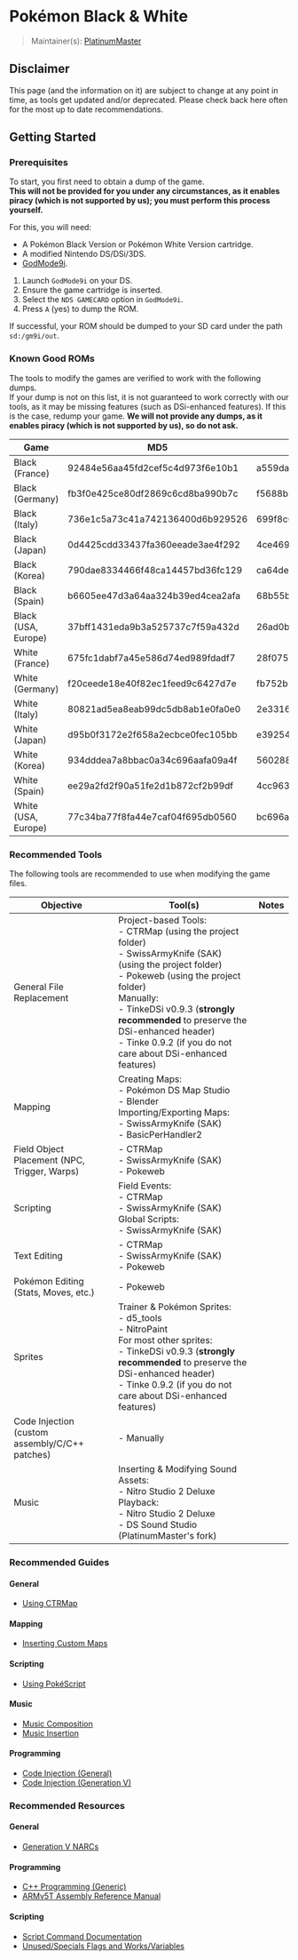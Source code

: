 # Pokémon Black & White
> Maintainer(s): [PlatinumMaster](https://github.com/PlatinumMaster)

## Disclaimer
This page (and the information on it) are subject to change at any point in time, as tools get updated and/or deprecated. 
Please check back here often for the most up to date recommendations.

## Getting Started
### Prerequisites
To start, you first need to obtain a dump of the game.<br/> 
**This will not be provided for you under any circumstances, as it enables piracy (which is not supported by us); you must perform this process yourself.**

For this, you will need: 
- A Pokémon Black Version or Pokémon White Version cartridge.
- A modified Nintendo DS/DSi/3DS.
- [GodMode9i](https://github.com/DS-Homebrew/GodMode9i).

1. Launch `GodMode9i` on your DS.
2. Ensure the game cartridge is inserted.
3. Select the `NDS GAMECARD` option in `GodMode9i`.
4. Press `A` (yes) to dump the ROM.

If successful, your ROM should be dumped to your SD card under the path `sd:/gm9i/out`.

### Known Good ROMs
The tools to modify the games are verified to work with the following dumps.<br/>If your dump is not on this list, it is not guaranteed to work correctly with our tools, as it may be missing features (such as DSi-enhanced features). If this is the case, redump your game. **We will not provide any dumps, as it enables piracy (which is not supported by us), so do not ask.**

| Game                    | MD5                              | SHA1                                     | SHA256                                                           |
| ----------------------- | -------------------------------- | ---------------------------------------- | ---------------------------------------------------------------- |
| Black (France)      | 92484e56aa45fd2cef5c4d973f6e10b1 | a559da54839663d8f8f3f03382e5665a61873d22 | b3ff279306e490e788c147eb6b71da55b488ddb76e25e64bcde5e70053c18613 |
| Black (Germany)     | fb3f0e425ce80df2869c6cd8ba990b7c | f5688bd617be7e67a150732f42cfae6ae104b2cb | beba9a479ddfe9a903890a8d4c62fd8d910fedd95efd91ad4969e84006e32b29 |
| Black (Italy)       | 736e1c5a73c41a742136400d6b929526 | 699f8c6a8390b5e30236b6c386bc3c4bd7bdc44e | b3816e811f1718be7d1ddf3d77cfbc680e45a1b77ee4aca264f4fde97f2fd1f6 |
| Black (Japan)       | 0d4425cdd33437fa360eeade3ae4f292 | 4ce46933ab795fc8bfc94acb7a853206b0c20b60 | d5bae786128a6915f125e76a8a4e80e90a0a365d2613f6c366cfbab0de4d9030 |
| Black (Korea)       | 790dae8334466f48ca14457bd36fc129 | ca64de49a4429346ca578c2b21c16c8bcf1cf497 | 043bb988078ad6b0ff10a9b4cc5b122df3c610f844f3e0ebfcae9f55004c7cb1 |
| Black (Spain)       | b6605ee47d3a64aa324b39ed4cea2afa | 68b55b82f5a033f9e9666c232f429e31ed658e54 | c825a59dcd6ef88298dbcddd25e5d091a0457de84d6dae2bb846b963b14974e9 |
| Black (USA, Europe) | 37bff1431eda9b3a525737c7f59a432d | 26ad0b9967aa279c4a266ee69f52b9b2332399a5 | b9979189d299a0231d01c8885c0d054b706976ffc75427ca59d84e0ce1493034 |
| White (France)      | 675fc1dabf7a45e586d74ed989fdadf7 | 28f075915dd445cbfd902f1e1a94d5048b03a095 | 0a7d6e87d9878c2fb903bcca01ecc8f9a186d0eed14ddbc87912ae126faa0bdb |
| White (Germany)     | f20ceede18e40f82ec1feed9c6427d7e | fb752b211351f8480e3e1949e11a1d7741f05f5a | 2f295bdc0a1dfcd1fe54330aa77de8f7257ecd3a080e03fccc6e0e62edd0176c |
| White (Italy)       | 80821ad5ea8eab99dc5db8ab1e0fa0e0 | 2e33164d26236dd499f75d1de3123d85e822d502 | cf21437f21690ad90179611cfc4cffeb128e4fb0f163e78aedefdeb83053dc98 |
| White (Japan)       | d95b0f3172e2f658a2ecbce0fec105bb | e392548c1a59e4cafd7ba7a502770369410b2358 | 4c1532045e17a62b9bd36a2e99d51260145f7cf95b59774885131eb95de52c14 |
| White (Korea)       | 934dddea7a8bbac0a34c696aafa09a4f | 560288596203f31d3f1de8fd2e205d0f4c65a9e5 | 259ec42af03849ca5c45aeaf0967b34c43c9f4c5514238639152a4785ad8ff41 |
| White (Spain)       | ee29a2fd2f90a51fe2d1b872cf2b99df | 4cc963ca925409ff0f12f3c417d1cbe1094bf934 | 46c707e67e5216df0bbfe57f1a6131df898c86302773511591ab53fdf159e4bb |
| White (USA, Europe) | 77c34ba77f8fa44e7caf04f695db0560 | bc696a0dfb448c7b3a8a206f0f8214411a039208 | b288bb061fd646894f5059f55cd0a1efb13b4f0cfd3d9e06e9e42a5bd9431ac6 |

### Recommended Tools
The following tools are recommended to use when modifying the game files.

| Objective                                      | Tool(s)                                                                                                                                                                                                                                                                                                                             | Notes |
| ---------------------------------------------- | ----------------------------------------------------------------------------------------------------------------------------------------------------------------------------------------------------------------------------------------------------------------------------------------------------------------------------------- | ----- |
| General File Replacement                       | Project-based Tools:<br/>- CTRMap (using the project folder)<br/>- SwissArmyKnife (SAK) (using the project folder)<br/>- Pokeweb (using the project folder)<br/> Manually:<br/> - TinkeDSi v0.9.3 (**strongly recommended** to preserve the DSi-enhanced header)<br/>- Tinke 0.9.2 (if you do not care about DSi-enhanced features) |       |
| Mapping                                        | Creating Maps:<br/> - Pokémon DS Map Studio <br /> - Blender<br/>Importing/Exporting Maps:<br/> - SwissArmyKnife (SAK)<br/> - BasicPerHandler2                                                                                                                                                                                      |       |
| Field Object Placement (NPC, Trigger, Warps)   | - CTRMap<br/> - SwissArmyKnife (SAK)<br/> - Pokeweb                                                                                                                                                                                                                                                                                 |       |
| Scripting                                      | Field Events:<br/>- CTRMap<br/> - SwissArmyKnife (SAK)<br/>Global Scripts:<br/>- SwissArmyKnife (SAK)                                                                                                                                                                                                                               |       |
| Text Editing                                   | - CTRMap<br/> - SwissArmyKnife (SAK)<br/> - Pokeweb                                                                                                                                                                                                                                                                                 |       |
| Pokémon Editing (Stats, Moves, etc.)           | - Pokeweb                                                                                                                                                                                                                                                                                                                           |       |
| Sprites                                        | Trainer & Pokémon Sprites:<br/>- d5_tools<br/> - NitroPaint<br/>For most other sprites:<br/> - TinkeDSi v0.9.3 (**strongly recommended** to preserve the DSi-enhanced header)<br/>- Tinke 0.9.2 (if you do not care about DSi-enhanced features)                                                                                    |       |
| Code Injection (custom assembly/C/C++ patches) | - Manually                                                                                                                                                                                                                                                                                                                      |       |
| Music                                          | Inserting & Modifying Sound Assets:<br/> - Nitro Studio 2 Deluxe<br/> Playback:<br/> - Nitro Studio 2 Deluxe<br/> - DS Sound Studio (PlatinumMaster's fork)<br/>                                                                                                                                                                    |       |


### Recommended Guides
#### General
- [Using CTRMap](/docs/generation-v/guides/bw_b2w2-using_ctrmap/)

#### Mapping
- [Inserting Custom Maps](/docs/generation-v/guides/bw_b2w2-map_insertion/)

#### Scripting
- [Using PokéScript](/docs/generation-v/guides/bw_b2w2-pokescript/)

#### Music
- [Music Composition](/docs/universal/guides/music_composing/)
- [Music Insertion](/docs/universal/guides/music_insertion/)


#### Programming
- [Code Injection (General)](/docs/universal/guides/code_injection)
- [Code Injection (Generation V)](/docs/generation-v/guides/bw_b2w2-code_injection)
 
### Recommended Resources
#### General
- [Generation V NARCs](https://docs.google.com/spreadsheets/d/1zsTqs4hhdXg2AZsTWGuY2mhDImnAh_qUTrGy2qCm0s8/edit#gid=735105964)
    
#### Programming
- [C++ Programming (Generic)](https://www.learncpp.com/)
- [ARMv5T Assembly Reference Manual](https://developer.arm.com/documentation/ddi0100/latest/)

#### Scripting
- [Script Command Documentation](https://docs.google.com/spreadsheets/d/1zvLQFVdv6kbEgP9TY9yfV6ChK0qsz79E6PvF5lohnGk)
- [Unused/Specials Flags and Works/Variables](https://docs.google.com/spreadsheets/d/1bDCSu8Th7LeAHu-Z309maTc2fcZ_dIwqUbp0n8PW50M)

